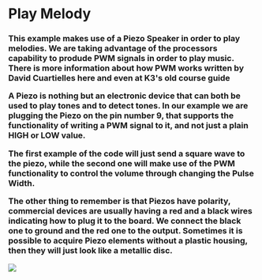 <h1>Play Melody</h1>

<h3>
This example makes use of a Piezo Speaker in order to play melodies. We are taking advantage of the processors capability to produde PWM signals in order to play music. There is more information about how PWM works written by David Cuartielles here and even at K3's old course guide

A Piezo is nothing but an electronic device that can both be used to play tones and to detect tones. In our example we are plugging the Piezo on the pin number 9, that supports the functionality of writing a PWM signal to it, and not just a plain HIGH or LOW value.

The first example of the code will just send a square wave to the piezo, while the second one will make use of the PWM functionality to control the volume through changing the Pulse Width.

The other thing to remember is that Piezos have polarity, commercial devices are usually having a red and a black wires indicating how to plug it to the board. We connect the black one to ground and the red one to the output. Sometimes it is possible to acquire Piezo elements without a plastic housing, then they will just look like a metallic disc.
</h3>

![](http://static.flickr.com/31/53523608_3d4268ba68_o.jpg)
